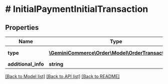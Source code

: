 # # InitialPaymentInitialTransaction


## Properties


Name | Type | Description | Notes
------------ | ------------- | ------------- | -------------
**type**| [**\GeminiCommerce\Order\Model\OrderTransactionType**](OrderTransactionType.md) |  for more information please, see Model/OrderTransactionType.php  |
**additional_info**| **string** |   | [optional]


[[Back to Model list]](../../README.md#models) [[Back to API list]](../../README.md#endpoints) [[Back to README]](../../README.md)